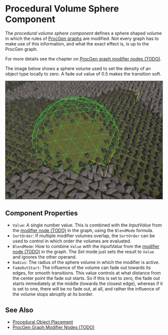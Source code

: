 # Procedural Volume Sphere Component

The *procedural volume sphere component* defines a sphere shaped volume in which the rules of [ProcGen graphs](procgen-graph-asset.md) are modified. Not every graph has to make use of this information, and what the exact effect is, is up to the ProcGen graph.

For more details see the chapter on [ProcGen graph modifier nodes (TODO)](procgen-graph-modifiers.md).

The image below shows a sphere volume used to set the density of an object type locally to zero. A fade out value of 0.5 makes the transition soft.

![Sphere modifier volume](media/procgen-sphere.jpg)

## Component Properties

* `Value`: A single number value. This is combined with the *InputValue* from the [modifier node (TODO)](procgen-graph-modifiers.md) in the graph, using the `BlendMode` formula.
* `SortOrder`: If multiple modifier volumes overlap, the `SortOrder` can be used to control in which order the volumes are evaluated.
* `BlendMode`: How to combine `Value` with the *InputValue* from the [modifier node (TODO)](procgen-graph-modifiers.md) in the graph. The *Set* mode just sets the result to `Value` and ignores the other operand.
* `Radius`: The radius of the sphere volume in which the modifier is active.
* `FadeOutStart`: The influence of the volume can fade out towards its edges, for smooth transitions. This value controls at what distance from the center point the fade out starts. So if this is set to zero, the fade out starts immediately at the middle (towards the closest edge), whereas if it is set to one, there will be no fade out, at all, and rather the influence of the volume stops abruptly at its border.

## See Also

* [Procedural Object Placement](procedural-object-placement.md)
* [ProcGen Graph Modifier Nodes (TODO)](procgen-graph-modifiers.md)
